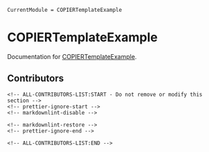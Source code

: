 ```@meta
CurrentModule = COPIERTemplateExample
```

# COPIERTemplateExample

Documentation for [COPIERTemplateExample](https://github.com/abelsiqueira/COPIERTemplateExample.jl).

## Contributors

```@raw html
<!-- ALL-CONTRIBUTORS-LIST:START - Do not remove or modify this section -->
<!-- prettier-ignore-start -->
<!-- markdownlint-disable -->

<!-- markdownlint-restore -->
<!-- prettier-ignore-end -->

<!-- ALL-CONTRIBUTORS-LIST:END -->
```
